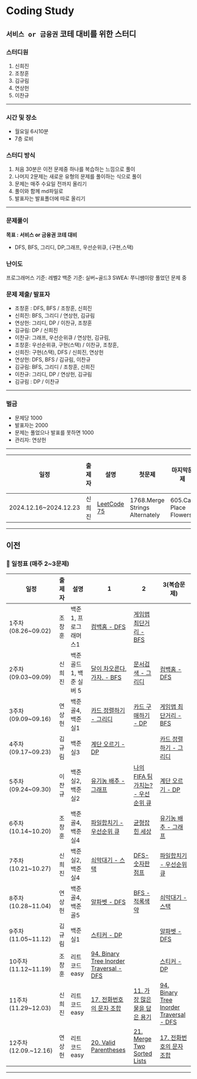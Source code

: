 # Coding Study
`서비스 or 금융권` 코테 대비를 위한 스터디
---

### 스터디원
1. 신희진
2. 조창훈
3. 김규림
4. 연상헌
5. 이찬규
---   

### 시간 및 장소
- 월요일 6시10분
- 7층 로비

### 스터디 방식
1. 처음 30분은 이전 문제중 하나를 복습하는 느낌으로 풀이
2. 나머지 2문제는 새로운 유형의 문제를 풀이하는 식으로 풀이
3. 문제는 매주 수요일 전까지 올리기
4. 풀이와 함께 md파일로
5. 발표자는 발표폴더에 따로 올리기
---

### 문제풀이
**목표 : 서비스 or 금융권 코테 대비**
- DFS, BFS, 그리디, DP,그래프, 우선순위큐, (구현,스택)

### 난이도
프로그래머스 기준: 레벨2
백준 기준: 실버~골드3
SWEA: 쭈니쌤이랑 풀었던 문제 중

### 문제 제출/ 발표자
- 조창훈 : DFS, BFS / 조창훈, 신희진
- 신희진: BFS, 그리디 / 연상헌, 김규림
- 연상헌: 그리디, DP / 이찬규, 조창훈
- 김규림: DP / 신희진
- 이찬규: 그래프, 우선순위큐 / 연상헌, 김규림, 
- 조창훈: 우선순위큐, 구현(스택) / 이찬규, 조창훈, 
- 신희진: 구현(스택), DFS / 신희진, 연상헌
- 연상헌: DFS, BFS / 김규림, 이찬규
- 김규림: BFS, 그리디 / 조창훈, 신희진
- 이찬규: 그리디, DP / 연상헌, 김규림
- 김규림 : DP / 이찬규
---

### 벌금
- 문제당 1000
- 발표자는 2000
- 문제는 풀었으나 발표를 못하면 1000
- 관리자: 연상헌

---
| 일정                | 출제자 | 설명              | 첫문제                                                         | 마지막문제                                                                              | 럭키비키                                                                                   |
|-------------------|-----|-----------------|------------------------------------------------------------|----------------------------------------------------------------------------------| ------------------------------------------------------------------------------------- |
| 2024.12.16~2024.12.23 | 신희진 | [LeetCode 75](https://leetcode.com/studyplan/leetcode-75/)    |    1768.Merge Strings Alternately     | 605.Can Place Flowers |      김규림                                                                                 |

---

## 이전
### 📆 일정표 (매주 2~3문제)

| 일정                | 출제자 | 설명              | 1                                                          | 2                                                                                | 3(복습문제)                                                                                     |
|-------------------|-----|-----------------|------------------------------------------------------------|----------------------------------------------------------------------------------| ------------------------------------------------------------------------------------- |
| 1주차 (08.26~09.02) | 조창훈 | 백준1, 프로그래머스1    | [컴백홈 - DFS](https://www.acmicpc.net/problem/1189)          | [게임맵 최단거리 - BFS](https://school.programmers.co.kr/learn/courses/30/lessons/1844) |                                                                                       |
| 2주차 (09.03~09.09) | 신희진 | 백준 골드1, 백준 실버 5 | [달이 차오른다, 가자. - BFS](https://www.acmicpc.net/problem/1194) | [문서검색 - 그리디](https://www.acmicpc.net/problem/1543)  |     [컴백홈 - DFS](https://www.acmicpc.net/problem/1189)               |
| 3주차 (09.09~09.16) | 연상헌 | 백준 골4, 백준 실1    | [카드 정렬하기 - 그리디](https://www.acmicpc.net/problem/1715)          | [카드 구매하기 - DP](https://www.acmicpc.net/problem/11052) |  [게임맵 최단거리 - BFS](https://school.programmers.co.kr/learn/courses/30/lessons/1844)  |
| 4주차 (09.17~09.23) | 김규림 | 백준 실3    | [계단 오르기 - DP](https://www.acmicpc.net/problem/2579)         |  |  [카드 정렬하기 - 그리디](https://www.acmicpc.net/problem/1715)  |
| 5주차 (09.24~09.30) | 이찬규 | 백준 실2, 백준 실2    | [유기농 배추 - 그래프](https://www.acmicpc.net/problem/1012)         | [나의 FIFA 팀 가치는? - 우선순위 큐](https://www.acmicpc.net/problem/29160) |  [계단 오르기 - DP](https://www.acmicpc.net/problem/2579)  |
| 6주차 (10.14~10.20) | 조창훈 | 백준 골4, 백준 실4    | [파일합치기 - 우선순위 큐](https://www.acmicpc.net/problem/13975)         | [균형잡힌 세상](https://www.acmicpc.net/problem/4949) | [유기농 배추 - 그래프](https://www.acmicpc.net/problem/1012)|
| 7주차 (10.21~10.27) | 신희진 | 백준 실2, 백준 실4    | [쇠막대기 - 스택](https://www.acmicpc.net/problem/10799)         | [DFS-숫자판 점프](https://www.acmicpc.net/problem/2210) | [파일합치기 - 우선순위 큐](https://www.acmicpc.net/problem/13975)|
| 8주차 (10.28~11.04) | 연상헌 | 백준 골4, 백준 골5    | [알파벳 - DFS](https://www.acmicpc.net/problem/1987)         | [BFS - 적록색약](https://www.acmicpc.net/problem/10026) | [쇠막대기 - 스택](https://www.acmicpc.net/problem/10799)|
| 9주차 (11.05~11.12) | 김규림 | 백준 실1    | [스티커 - DP](https://www.acmicpc.net/problem/9465)         |  | [알파벳 - DFS](https://www.acmicpc.net/problem/1987)|
| 10주차 (11.12~11.19) | 조창훈 | 리트코드 easy    | [94. Binary Tree Inorder Traversal - DFS](https://leetcode.com/problems/binary-tree-inorder-traversal/)         |  | [스티커 - DP](https://www.acmicpc.net/problem/9465)|
| 11주차 (11.29~12.03) | 신희진 | 리트코드 easy    | [17. 전화번호의 문자 조합](https://leetcode.com/problems/letter-combinations-of-a-phone-number/description/)       | [11. 가장 많은 물을 담은 용기](https://leetcode.com/problems/container-with-most-water/description/) |[94. Binary Tree Inorder Traversal - DFS](https://leetcode.com/problems/binary-tree-inorder-traversal/)|
| 12주차 (12.09.~12.16) | 연상헌 | 리트코드 easy    | [20. Valid Parentheses](https://leetcode.com/problems/valid-parentheses/description/)       | [21. Merge Two Sorted Lists](https://leetcode.com/problems/merge-two-sorted-lists/description/) |[17. 전화번호의 문자 조합](https://leetcode.com/problems/letter-combinations-of-a-phone-number/description/)|
<hr>

